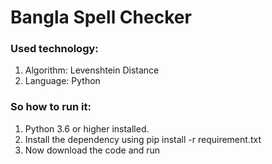# Bangla Spell Checker 

### Used technology:
1. Algorithm: Levenshtein Distance
2. Language: Python

### So how to run it:
1. Python 3.6 or higher installed.
2. Install the dependency using pip install -r requirement.txt
3. Now download the code and run
